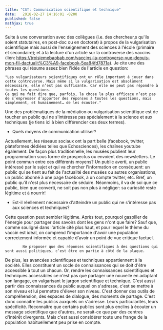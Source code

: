 ```yaml
---
title: "CST: Communication scientifique et technique"
date:   2018-02-27 14:16:01 -0200
published: false
mathjax: true
---
```


Suite à une conversation avec des collègues (i.e. des chercheur,s qu'ils soient statutaires, en post-doc ou en doctorat) à propos
de la vulgarisation scientifique mais aussi de l'enseignement des sciences à l'école (primaire et secondaire); 
et à la lecture d'un article sur la controverse des vaccins (lien: https://troisiemebaobab.com/vaccins-la-controverse-vue-depuis-mon-fil-dactualit%C3%A9-facebook-5ea84fd7871a). 
Je cite une des phrases qui résume assez bien l'idée de l'article en question: 

    "Les vulgarisateurs scientifiques ont un rôle important à jouer dans cette controverse. Mais même si la vulgarisation est absolument nécessaire, elle n’est pas suffisante. Car elle ne peut pas répondre à toutes les questions. 
    Ce qui me fait dire que, parfois, la chose la plus efficace n’est pas de s’empresser d’apporter des réponses à toutes les questions, mais simplement, et humainement… de les écouter."
    
    
Une des problématiques de la médiation ou vulgarisation scientifique est de toucher un public qui ne s'intéresse pas spécialement à la science et aux techniques (je tiens ici à bien différencier ces deux termes). 

* Quels moyens de communication utiliser? 

Actuellement, les réseaux sociaux ont la part belle (facebook, twitter, plateformes dédiées telles que Echosciences), les chaînes youtube également. De façon plus traditionnelle, les musées publient leur programmation sous forme de prospectus ou envoient des newsletters. 
Le point commun entre ces différents moyens? Un public averti, un public intéressé par le sujet et qui va chercher l'information en conséquent: un public qui se tient au fait de l'actualité des musées ou autres organisations, un public abonné à une page facebook, à un compte twitter, etc. Bref, un public qu'il n'est plus nécessaire de séduire. Néanmoins, il va de soi que ce public, bien que converti, ne soit pas non plus à négliger: sa curiosité reste légitime et à nourrir!

* Est-il réellement nécessaire d'atteindre un public qui ne s'intéresse pas aux sciences et techniques?

Cette question peut sembler légitime. Après tout, pourquoi gaspiller de l'énergie pour partager des savoirs dont les gens n'ont que faire?
Sauf que, comme souligné dans l'article cité plus haut, et pour lequel le thème du vaccin est idéal, on comprend l'importance d'avoir une population correctement informée et capable d'avoir un point de vue critique factuel. 


            Ne proposer que des réponses scientifiques à des questions qui sont aussi politiques, c’est être en partie à côté de la plaque.
        
De plus, les avancées scientifiques et techniques appartiennent à la société. Elles constituent un socle de connaissances qui se doit d'être accessible à tout un chacun. 
Or, rendre les connaissances scientifiques et techniques accessibles ce n'est pas que partager une nouvelle en adaptant son langage, en vulgarisant le jargon scientifique et technique. C'est aussi partir des connaissances du public auquel on s'adresse, c'est se mettre à son niveau et lui permettre d'élever son niveau. C'est donner des outils de compréhension, des espaces de dialogue, des moments de partage. C'est donc connaître les publics auxquels on s'adresse. Leurs particularités, leurs spécificité. Reconnaître que certains publics sont plus enclins à écouter un message scientifique que d'autres, ne serait-ce que par des centres d'intérêt divergents. Mais c'est aussi considérer toute une frange de la population habituellement peu prise en compte. 
